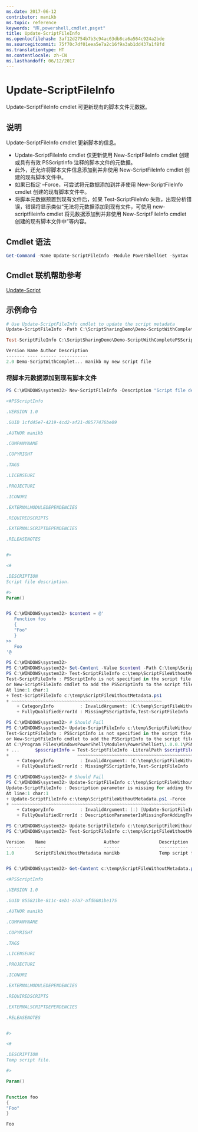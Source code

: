 ```yaml
---
ms.date: 2017-06-12
contributor: manikb
ms.topic: reference
keywords: "库,powershell,cmdlet,psget"
title: Update-ScriptFileInfo
ms.openlocfilehash: 3af12d2754b7b3c94ac63db8ca6a564c924a2bde
ms.sourcegitcommit: 75f70c7df01eea5e7a2c16f9a3ab1dd437a1f8fd
ms.translationtype: HT
ms.contentlocale: zh-CN
ms.lasthandoff: 06/12/2017
---
```

<a id="update-scriptfileinfo" class="xliff"></a>
# Update-ScriptFileInfo

Update-ScriptFileInfo cmdlet 可更新现有的脚本文件元数据。

<a id="description" class="xliff"></a>
## 说明

Update-ScriptFileInfo cmdlet 更新脚本的信息。
- Update-ScriptFileInfo cmdlet 仅更新使用 New-ScriptFileInfo cmdlet 创建或具有有效 PSScriptInfo 注释的脚本文件的元数据。
- 此外，还允许将脚本文件信息添加到并非使用 New-ScriptFileInfo cmdlet 创建的现有脚本文件中。
- 如果已指定 –Force，可尝试将元数据添加到并非使用 New-ScriptFileInfo cmdlet 创建的现有脚本文件中。
- 将脚本元数据预置到现有文件后，如果 Test-ScriptFileInfo 失败，出现分析错误，错误将显示类似“无法将元数据添加到现有文件，可使用 new-scriptfileinfo cmdlet 将元数据添加到并非使用 New-ScriptFileInfo cmdlet 创建的现有脚本文件中”等内容。

<a id="cmdlet-syntax" class="xliff"></a>
## Cmdlet 语法

```powershell
Get-Command -Name Update-ScriptFileInfo -Module PowerShellGet -Syntax
```
<a id="cmdlet-online-help-reference" class="xliff"></a>
## Cmdlet 联机帮助参考

[Update-Script](http://go.microsoft.com/fwlink/?LinkId=619793)

<a id="example-commands" class="xliff"></a>
## 示例命令

```powershell
# Use Update-ScriptFileInfo cmdlet to update the script metadata
Update-ScriptFileInfo -Path C:\ScriptSharingDemo\Demo-ScriptWithCompletePSScriptInfo.ps1 -Version 2.0

Test-ScriptFileInfo C:\ScriptSharingDemo\Demo-ScriptWithCompletePSScriptInfo.ps1

Version Name Author Description
------- ---- ------ -----------
2.0 Demo-ScriptWithComplet... manikb my new script file
```


<a id="adding-the-script-metadata-to-the-existing-script-file" class="xliff"></a>
### 将脚本元数据添加到现有脚本文件

```powershell
PS C:\WINDOWS\system32> New-ScriptFileInfo -Description "Script file description." -PassThru

<#PSScriptInfo

.VERSION 1.0

.GUID 1cfd45e7-4219-4cd2-af21-d8577476be09

.AUTHOR manikb

.COMPANYNAME

.COPYRIGHT

.TAGS

.LICENSEURI

.PROJECTURI

.ICONURI

.EXTERNALMODULEDEPENDENCIES

.REQUIREDSCRIPTS

.EXTERNALSCRIPTDEPENDENCIES

.RELEASENOTES


#>

<#

.DESCRIPTION
Script file description.

#>
Param()


PS C:\WINDOWS\system32> $content = @'
   Function foo
   {
   "Foo"
   }
>>
   Foo
'@

PS C:\WINDOWS\system32>
PS C:\WINDOWS\system32> Set-Content -Value $content -Path C:\temp\ScriptFileWithoutMetadata.ps1 -Force
PS C:\WINDOWS\system32> Test-ScriptFileInfo c:\temp\ScriptFileWithoutMetadata.ps1
Test-ScriptFileInfo : PSScriptInfo is not specified in the script file 'C:\temp\ScriptFileWithoutMetadata.ps1', use the Update-ScriptFileInfo with -Force 
or New-ScriptFileInfo cmdlet to add the PSScriptInfo to the script file.
At line:1 char:1
+ Test-ScriptFileInfo c:\temp\ScriptFileWithoutMetadata.ps1
+ ~~~~~~~~~~~~~~~~~~~~~~~~~~~~~~~~~~~~~~~~~~~~~~~~~~~~~~~~~
    + CategoryInfo          : InvalidArgument: (C:\temp\ScriptFileWithoutMetadata.ps1:String) [Test-ScriptFileInfo], ArgumentException
    + FullyQualifiedErrorId : MissingPSScriptInfo,Test-ScriptFileInfo

PS C:\WINDOWS\system32> # Should Fail
PS C:\WINDOWS\system32> Update-ScriptFileInfo c:\temp\ScriptFileWithoutMetadata.ps1
Test-ScriptFileInfo : PSScriptInfo is not specified in the script file 'C:\temp\ScriptFileWithoutMetadata.ps1', use the Update-ScriptFileInfo with -Force 
or New-ScriptFileInfo cmdlet to add the PSScriptInfo to the script file.
At C:\Program Files\WindowsPowerShell\Modules\PowerShellGet\1.0.0.1\PSModule.psm1:4704 char:29
+ ...      $psscriptInfo = Test-ScriptFileInfo -LiteralPath $scriptFilePath
+                          ~~~~~~~~~~~~~~~~~~~~~~~~~~~~~~~~~~~~~~~~~~~~~~~~
    + CategoryInfo          : InvalidArgument: (C:\temp\ScriptFileWithoutMetadata.ps1:String) [Test-ScriptFileInfo], ArgumentException
    + FullyQualifiedErrorId : MissingPSScriptInfo,Test-ScriptFileInfo

PS C:\WINDOWS\system32> # Should Fail
PS C:\WINDOWS\system32> Update-ScriptFileInfo c:\temp\ScriptFileWithoutMetadata.ps1 -Force
Update-ScriptFileInfo : Description parameter is missing for adding the metadata to script file. Try again after specifying the description.
At line:1 char:1
+ Update-ScriptFileInfo c:\temp\ScriptFileWithoutMetadata.ps1 -Force
+ ~~~~~~~~~~~~~~~~~~~~~~~~~~~~~~~~~~~~~~~~~~~~~~~~~~~~~~~~~~~~~~~~~~
    + CategoryInfo          : InvalidArgument: (:) [Update-ScriptFileInfo], ArgumentException
    + FullyQualifiedErrorId : DescriptionParameterIsMissingForAddingTheScriptFileInfo,Update-ScriptFileInfo

PS C:\WINDOWS\system32> Update-ScriptFileInfo c:\temp\ScriptFileWithoutMetadata.ps1 -Force -Description "Temp script file."
PS C:\WINDOWS\system32> Test-ScriptFileInfo c:\temp\ScriptFileWithoutMetadata.ps1

Version    Name                      Author               Description
-------    ----                      ------               -----------
1.0        ScriptFileWithoutMetadata manikb               Temp script file.


PS C:\WINDOWS\system32> Get-Content c:\temp\ScriptFileWithoutMetadata.ps1

<#PSScriptInfo

.VERSION 1.0

.GUID 855821be-811c-4eb1-a7a7-afd6081be175

.AUTHOR manikb

.COMPANYNAME

.COPYRIGHT

.TAGS

.LICENSEURI

.PROJECTURI

.ICONURI

.EXTERNALMODULEDEPENDENCIES

.REQUIREDSCRIPTS

.EXTERNALSCRIPTDEPENDENCIES

.RELEASENOTES


#>

<#

.DESCRIPTION
Temp script file.

#>

Param()


Function foo
{
"Foo"
}

Foo

```

